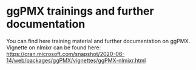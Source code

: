# ggPMX trainings and further documentation

You can find here training material and further documentation on ggPMX.
Vignette on nlmixr can be found here: 
https://cran.microsoft.com/snapshot/2020-06-14/web/packages/ggPMX/vignettes/ggPMX-nlmixr.html
